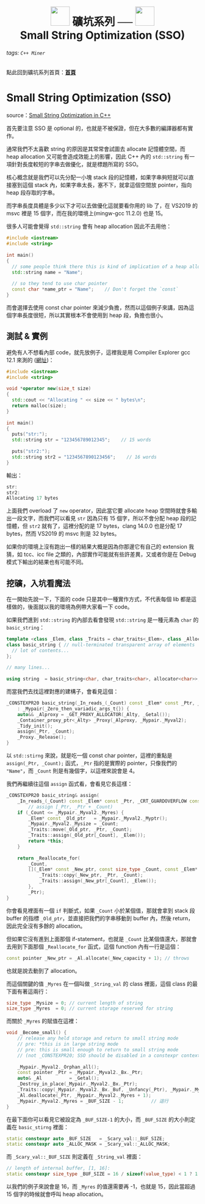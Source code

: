 <h1><center><img src = "https://i.imgur.com/thmVmX6.png?w=1000" height = 50> 礦坑系列 ── <img src = "https://i.imgur.com/thmVmX6.png?w=1000" height = 50><br>Small String Optimization (SSO)</center></h1>  
  
###### tags: `C++ Miner`  
點此回到礦坑系列首頁：<strong><a href = "https://hackmd.io/@Mes/Cpp_Miner/https%3A%2F%2Fhackmd.io%2F%40Mes%2FPreface" class = "redlink">首頁</a></strong>  
  
# Small String Optimization (SSO)  
  
source：[Small String Optimization in C++](https://www.youtube.com/watch?v=S7oVXMzTo4w)  
  
首先要注意 SSO 是 <span class = "yellow">optional</span> 的，也就是不被保證，但在大多數的編譯器都有實作。  
  
通常我們不太喜歡 string 的原因是其常常會試圖去 allocate 記憶體空間，而 heap allocation 又可能會造成效能上的影響，因此 C++ 內的 `std::string` 有一項針對長度較短的字串去做優化，就是標題所寫的 SSO。  
  
核心概念就是我們可以先分配一小塊 stack 段的記憶體，如果字串夠短就可以直接塞到這個 stack 內，如果字串太長，塞不下，就拿這個空間放 pointer，指向 heap 段存取的字串。  
  
而字串長度具體是多少以下才可以去做優化這就要看你用的 lib 了，在 VS2019 的 msvc 裡是 15 個字，而在我的環境上(mingw-gcc 11.2.0) 也是 15。  
  
很多人可能會覺得 `std::string` 會有 heap allocation 因此不去用他：  
```cpp  
#include <iostream>  
#include <string>  
  
int main()  
{  
  // some people think there this is kind of implication of a heap allocation  
  std::string name = "Name";  
  
  // so they tend to use char pointer  
  const char *name_ptr = "Name";    // Don't forget the `const`  
}  
```  
  
而會選擇去使用 const char pointer 來減少負擔，然而以這個例子來講，因為這個字串長度很短，所以其實根本不會使用到 heap 段，負擔也很小。  
  
## 測試 & 實例  
  
避免有人不想看內部 code，就先放例子，這裡我是用 Compiler Explorer gcc 12.1 來測的 ([網址](https://godbolt.org/z/qajh5PeKc))：  
```cpp  
#include <iostream>  
#include <string>  
  
void *operator new(size_t size)  
{  
  std::cout << "Allocating " << size << " bytes\n";  
  return malloc(size);  
}  
  
int main()  
{  
  puts("str:");  
  std::string str = "123456789012345";    // 15 words  
  
  puts("str2:");  
  std::string str2 = "1234567890123456";    // 16 words  
}  
```  
輸出：  
```cpp  
str:  
str2:  
Allocating 17 bytes  
```  
  
上面我們 overload 了 `new` operator，因此當它要 allocate heap 空間時就會多輸出一段文字，而我們可以看見 `str` 因為只有 15 個字，所以不會分配 heap 段的記憶體，但 `str2` 就有了，這裡分配的是 17 bytes，clang 14.0.0 也是分配 17 bytes，然而 VS2019 的 msvc 則是 32 bytes。  
  
如果你的環境上沒有跑出一樣的結果大概是因為你那邊它有自己的 extension 我猜，如 tcc、icc file 之類的，內部實作可能就有些許差異，又或者你是在 Debug 模式下輸出的結果也有可能不同。  
  
## 挖礦，入坑看魔法  
  
在一開始先說一下，<span class = "yellow">下面的 code 只是其中一種實作方式</span>，不代表每個 lib 都是這樣做的，後面就以我的環境為例帶大家看一下 code。  
  
如果我們進到 `std::string` 的內部去看會發現 `std::string` 是一種元素為 `char` 的 `basic_string`：  
  
```cpp  
template <class _Elem, class _Traits = char_traits<_Elem>, class _Alloc = allocator<_Elem>>  
class basic_string { // null-terminated transparent array of elements  
  // lot of contents...  
};  
  
// many lines...  
  
using string  = basic_string<char, char_traits<char>, allocator<char>>;  
```  
  
而當我們去找這裡對應的建構子，會看見這個：  
```cpp  
_CONSTEXPR20 basic_string(_In_reads_(_Count) const _Elem* const _Ptr, _CRT_GUARDOVERFLOW const size_type _Count)  
    : _Mypair(_Zero_then_variadic_args_t{}) {  
    auto&& _Alproxy = _GET_PROXY_ALLOCATOR(_Alty, _Getal());  
    _Container_proxy_ptr<_Alty> _Proxy(_Alproxy, _Mypair._Myval2);  
    _Tidy_init();  
    assign(_Ptr, _Count);  
    _Proxy._Release();  
}  
```  
  
以 `std::stirng` 來說，就是吃一個 const char pointer，這裡的重點是 `assign(_Ptr, _Count);` 函式，`_Ptr` 指的是實際的 pointer，只像我們的 `"Name"`，而 `_Count` 則是有幾個字，以這裡來說會是 4。  
  
我們再繼續往這個 `assign` 函式看，會看見它長這樣：  
```cpp  
_CONSTEXPR20 basic_string& assign(  
    _In_reads_(_Count) const _Elem* const _Ptr, _CRT_GUARDOVERFLOW const size_type _Count) {  
        // assign [_Ptr, _Ptr + _Count)  
    if (_Count <= _Mypair._Myval2._Myres) {  
        _Elem* const _Old_ptr   = _Mypair._Myval2._Myptr();  
        _Mypair._Myval2._Mysize = _Count;  
        _Traits::move(_Old_ptr, _Ptr, _Count);  
        _Traits::assign(_Old_ptr[_Count], _Elem());  
        return *this;  
    }  
      
    return _Reallocate_for(  
        _Count,  
        [](_Elem* const _New_ptr, const size_type _Count, const _Elem* const _Ptr) {  
            _Traits::copy(_New_ptr, _Ptr, _Count);  
            _Traits::assign(_New_ptr[_Count], _Elem());  
        },  
        _Ptr);  
}  
```  
  
你會看見裡面有一個 `if` 判斷式，如果 `_Count` 小於某個值，那就會拿到 stack 段 buffer 的指標 `_Old_ptr`，並直接把我們的字串移動到 buffer 內，然後 return，因此完全<span class = "yellow">沒有多餘的 allocation</span>。  
  
但如果它沒有進到上面那個 if-statement，也就是 `_Count` 比某個值還大，那就會去用到下面那個 `_Reallocate_for` 函式，這個 function 內有一行是這個：  
```cpp  
const pointer _New_ptr = _Al.allocate(_New_capacity + 1); // throws  
```  
  
也就是說去動到了 allocation。  
  
而這個關鍵的值 `_Myres` 在一個叫做 `_String_val` 的 class 裡面，這個 class 的最下面有著這兩行：  
```cpp  
size_type _Mysize = 0; // current length of string  
size_type _Myres  = 0; // current storage reserved for string  
```  
  
而關於 `_Myres` 的賦值在這裡：  
  
```cpp  
void _Become_small() {  
    // release any held storage and return to small string mode  
    // pre: *this is in large string mode  
    // pre: this is small enough to return to small string mode  
    // (not _CONSTEXPR20; SSO should be disabled in a constexpr context)  
      
    _Mypair._Myval2._Orphan_all();  
    const pointer _Ptr = _Mypair._Myval2._Bx._Ptr;  
    auto& _Al          = _Getal();  
    _Destroy_in_place(_Mypair._Myval2._Bx._Ptr);  
    _Traits::copy(_Mypair._Myval2._Bx._Buf, _Unfancy(_Ptr), _Mypair._Myval2._Mysize + 1);  
    _Al.deallocate(_Ptr, _Mypair._Myval2._Myres + 1);  
    _Mypair._Myval2._Myres = _BUF_SIZE - 1;          // 這行  
}  
```  
  
在最下面你可以看見它被設定為 `_BUF_SIZE-1` 的大小，而 `_BUF_SIZE` 的大小則定義在 `basic_stirng` 裡面：  
```cpp  
static constexpr auto _BUF_SIZE   = _Scary_val::_BUF_SIZE;  
static constexpr auto _ALLOC_MASK = _Scary_val::_ALLOC_MASK;  
```  
  
而 `_Scary_val::_BUF_SIZE` 則定義在 `_String_val` 裡面：  
```cpp  
// length of internal buffer, [1, 16]:  
static constexpr size_type _BUF_SIZE = 16 / sizeof(value_type) < 1 ? 1 : 16 / sizeof(value_type);  
```  
  
以我們的例子來說會是 16，而 `_Myres` 的值還需要再 -1，也就是 15，因此當超過 15 個字的時候就會呼叫 heap allocation。  